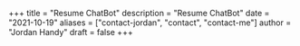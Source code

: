 +++
title = "Resume ChatBot"
description = "Resume ChatBot"
date = "2021-10-19"
aliases = ["contact-jordan", "contact", "contact-me"]
author = "Jordan Handy"
draft = false
+++

